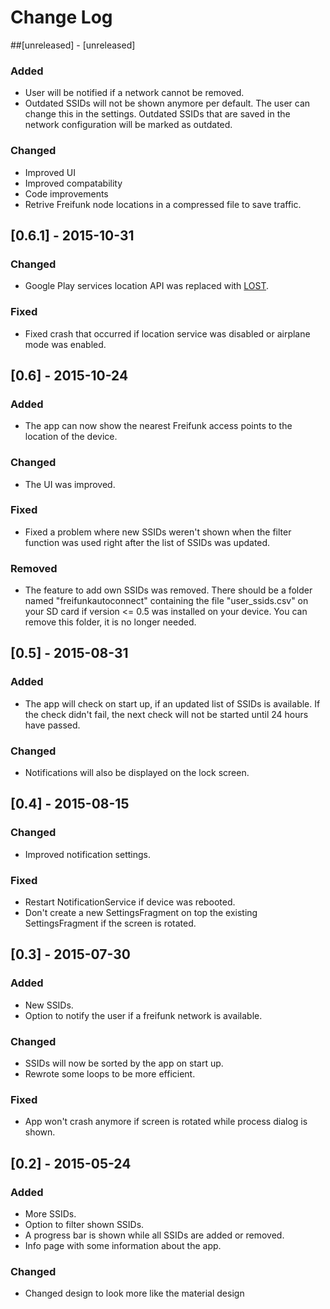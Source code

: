 # Change Log
##[unreleased] - [unreleased]
### Added
- User will be notified if a network cannot be removed.
- Outdated SSIDs will not be shown anymore per default. The user can change this in the settings. Outdated SSIDs that are saved in the network configuration will be marked as outdated.

### Changed
- Improved UI
- Improved compatability
- Code improvements
- Retrive Freifunk node locations in a compressed file to save traffic.

## [0.6.1] - 2015-10-31
### Changed
- Google Play services location API was replaced with [LOST](https://github.com/mapzen/LOST).

### Fixed
- Fixed crash that occurred if location service was disabled or airplane mode was enabled.

## [0.6] - 2015-10-24
### Added
- The app can now show the nearest Freifunk access points to the location of the device.

### Changed
- The UI was improved.

### Fixed
- Fixed a problem where new SSIDs weren't shown when the filter function was used right after the list of SSIDs was updated.

### Removed
- The feature to add own SSIDs was removed. There should be a folder named "freifunkautoconnect" containing the file "user_ssids.csv" on your SD card if version <= 0.5 was installed on your device. You can remove this folder, it is no longer needed.

## [0.5] - 2015-08-31
### Added
- The app will check on start up, if an updated list of SSIDs is available. If the check didn't fail, the next check will not be started until 24 hours have passed.

### Changed
- Notifications will also be displayed on the lock screen.

## [0.4] - 2015-08-15
### Changed
- Improved notification settings.

### Fixed
- Restart NotificationService if device was rebooted.
- Don't create a new SettingsFragment on top the existing SettingsFragment if the screen is rotated.

## [0.3] - 2015-07-30
### Added
- New SSIDs.
- Option to notify the user if a freifunk network is available.

### Changed
- SSIDs will now be sorted by the app on start up.
- Rewrote some loops to be more efficient.

### Fixed
- App won't crash anymore if screen is rotated while process dialog is shown.

## [0.2] - 2015-05-24
### Added
- More SSIDs.
- Option to filter shown SSIDs.
- A progress bar is shown while all SSIDs are added or removed.
- Info page with some information about the app.

### Changed
- Changed design to look more like the material design